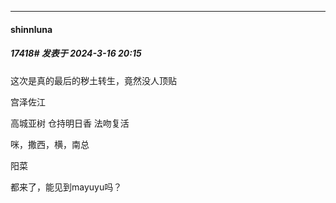 ﻿
*****

####  shinnluna  
##### 17418#       发表于 2024-3-16 20:15

这次是真的最后的秽土转生，竟然没人顶贴

宫泽佐江

高城亚树 仓持明日香 法吻复活

咪，撒西，横，南总

阳菜

都来了，能见到mayuyu吗？


